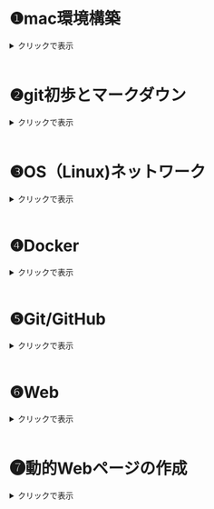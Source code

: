 
# ❶mac環境構築

<details><summary>クリックで表示</summary>

## homebrew
### *homebrewとは*
- MacやLinuxで使えるパッケージマネジャー（ソフトウェアをインストール・管理するための便利ツール）

⇨Homebrewを使うと、ターミナル上から簡単にツールを入れたりアップデートしたりできる。

 <br/>

### *インストール*
1.  公式サイトからインストール用のコマンドを入手（以下）

```
/bin/bash -c "$(curl -fsSL https://raw.githubusercontent.com/Homebrew/install/HEAD/install.sh)"
```

2. terminalに貼り付け実行（パスワードはPCのものを使用）

3. 「Press RETURN to continue or any other key to abort 」が表示されたら、Enterキーで実行

4. 「Installation successful」と出たらインストール完了

5. 以下のコマンドをterminalに入力し、バージョン情報が表示されれば正常
```
brew -v
```

 <br/>

## Git
### *Gitとは*
- コードの変更履歴を記録・管理するためのツール（**ローカル環境**）

    - 特徴：　バージョン管理・履歴・ブランチ機能・共同開発
 <br/>

### *インストール*
Gitは元々インストールされている場合もあるため、まず以下のコマンドで確認する。
```
git -v
```
git versionが表示されればGitは利用可能

*"コマンドラインデベロッパーツールが必要です"と表示された場合はインストールを行う。

完了するとGitが利用できる。

 <br/>

 ## GitHub
 ### *GitHubとは*
- Gitのデータをインターネット上で共有するサービス（**リモート環境**）

    - 特徴：　Gitのリポジトリをクラウド上に・コードの公開・共有

 <br/>

### *Githubアカウント*
Git(hub)の利用にはアカウントの作成が必要
- Github公式サイトにアクセスしてサインアップ⇨
[GitHub](https://github.com/)

<br/>

### *リポジトリの作成*
リポジトリ：　Gitで管理するプロジェクト（コード・ファイル・フォルダ・履歴等）の入れ物

- "New repository"を選択
    - Repository name：プロジェクト名
    - Description(任意)：内容の説明
    - Public / Private：公開設定 *（後で変更可能）*
    - **Initialize this repository with "README file"** ：READMEファイル（説明書）を作る場合チェック☑️



<br/>

## GitHub Desktop
### *GitHub Desktopとは*

- ターミナルを使わなくてもGitを使えるGUIツール

    - 特徴：　管理・コミット（変更記録）・プッシュ・プル・ブランチ切り替え・GitHub接続がカンタンに

<br/>

### *インストール*
1. 公式サイトからアプリをダウンロード⇨[GitHub Desktop](https://github.com/apps/desktop)

2. GitHubアカウントでログイン
3. フォルダやファイルをリポジトリへ登録

<br/>

### *使い方（GitHub Desktop版）*


---
#### push
---
 登録したファイル内容の変更等を保存すると、GitHub Desktop上に反映される

⇨　GitHub Desktop上の"Commit to main"より変更を保存

⇨　"Push origin" でGitHub上にアップロードされる

<br/>

### *使い方（コマンド版）*
ターミナルへのコマンド入力でも同じ操作ができる

git
- clone
- add
- commit
- push
- init
- remote add


<br/>

## Docker
### *Dockerとは*
- アプリと環境設定を丸ごと軽量なパッケージ（＝コンテナ）にすることで、どこでも同じ動作が保証される仕組み
    - イメージ：　コンテナを作るための設計図。OSやソフトウェア、設定が入っている。
    - コンテナ：　実際に動いている実行中の環境＝１つのVM
    - Dokerfile：　イメージを作るためのレシピ。テキストファイルで環境を定義

<br/>

### *インストール*
- Macの場合は**Docker Desktop**を使うとラク

    ⇨DockerはLinuxのVMを使っているため、Desktop版で自動構築してもらうのが簡単

1. 公式サイトからダウンロード⇨[Docker](https://www.docker.com/)

2. アプリケーションフォルダに移動し開く

3. 利用規約に同意、こだわりがなければ推奨設定を利用

4. 動作状況を確認
    - メニューバーに🐳のマークがある場合正常に起動している
    - または、ターミナル上で以下を入力し、バージョン情報が表示されれば正常
    ```
    docker -v
    ```

5. 現在実行中のDockerコンテナを確認

以下のコマンドで起動中のコンテナ一覧が表示される

```
docker ps
```
- `docker ps -a`：すべてのコンテナを表示（停止中含む）
- `docker ps -q`：コンテナIDのみを表示（スクリプトで使うときに便利）

<br/>

## docer-compose
- 複数のDockerコンテナを一括で構成・起動・管理できるツール

- Docker Desktopにcomposeも同梱されており、すぐ使える場合が多い
    - ターミナル上で以下を入力し、バージョン情報が表示されれば正常
    ```
    docker-compose -v
    ```
<br/>

## Visual Studio Code
- 拡張機能が豊富なマルチOSコードエディタ

<br/>

### *インストール*
1. 公式サイトからダウンロード⇨[visuaistudio](https://code.visualstudio.com/)

2. アプリケーションフォルダにインストールして起動
3. 拡張機能でカスタム

    - おすすめカスタム機能⇨[VScodeおすすめカスタム](https://qiita.com/qrrq/items/0e116a59743874d18cb1)

<br/>

### *terminal*
- Macのターミナル（bash,zsh）をVScode内で開いているイメージ

<br/>

## まとめ
以下が確認できればとりあえずOK
- コマンドラインで確認

    - `docker ps`

    - `docker-compose -v`

    - `git -v`

    - `brew -v`

- PCのアプリケーションフォルダで確認

    - github desktop
    - visual studio code

</details>

<br/>

# ❷git初歩とマークダウン

<details><summary>クリックで表示</summary>

## SSH（Secure Shell）
- ネットワークを通じて別のPCと安全に通信するためのプロトコル、SSH鍵ペア（**公開鍵＆秘密鍵**）で認証
- 特徴：暗号化通信、リモートアクセス、トンネリング（他のHTTPなどのプロトコルの通信も安全に）
- **GitHubなど、リモートローカル間でデータをやり取りするにはSSH認証が必要**
- 一般的にHTTPSより安全

**※HTTPS**　ーもう一つの認証方法
- アクセスのたびにユーザー名とパスワード（アクセストークン）を使って認証
- **Web通信**を安全にするために使う

<br/>

### *SSH接続の設定*
#### SSH鍵の作成
1. SShキーを入れるフォルダ（デフォルト）に移動
   ```
   $cd ~/.ssh
    ```
2. コマンドでSSH鍵ペアを生成する
    ```
    ssh-keygen -t rsa
    ```

3. 鍵の保存場所がデフォルトの`~/.ssh/id_rsa `になっていることを確認
4. パスワードの設定（入力が見えないので注意）
5. 任意でパスフレーズを設定（しない場合はエンター）

6. 以下のように生成される

<img src="https://prog-8.com/shared/images/document/34/165533606243.png" width="50%">

引用 > https://prog-8.com/docs/git-env

7. .sshファイル内に鍵が作成できていることを確認
```
ls ~/.ssh
```

#### SSH公開鍵の登録（GitHub）

1. SShキーのフォルダ（デフォルト）に移動
   ```
   $cd ~/.ssh
    ```
2. 公開鍵ファイル内容の閲覧
    ```
    cat id_rsa.pub
    ```
3. `ssh-rsa`から始まり、メールアドレスで終わる長い文字列が公開鍵
4. GitHubにログインし、「Setting > SSH and GPG keys >  New SSH key」へ

   Keyフィールドに先程の公開鍵をコピペ⇨「Add SSH Key」
5. 接続の確認
   ```
   ssh -T git@github.com
   ```
   接続できていれば以下メッセージが表示
   ```
   Hi <Your GitHub Username>! You've successfully authenticated,...
   ```

参考⇩
> https://qiita.com/shizuma/items/2b2f873a0034839e47ce

<br/>

## リポジトリ
リポジトリ：　Gitで管理するプロジェクト（コード・ファイル・フォルダ・履歴等）の入れ物

### *リポジトリの作成*
- "New repository"を選択
    - Repository name：プロジェクト名
    - Description(任意)：内容の説明
    - Public / Private：公開設定 *（後で変更可能）*
    - **Initialize this repository with "README file"** ：READMEファイル（説明書）を作る場合チェック☑️



## clone
- リモート上のリポジトリをローカルに履歴やブランチごとコピーすること
    - 特徴：　ローカルで編集可、バックアップ、バージョン管理

## commit
- ローカルリポジトリ内で変更を保存する操作
    - ファイルの状態、作成者、タイムスタンプなどの情報をもつ
    - コミットメッセージ：変更点を説明するコメントで、履歴を振り返るときに大事

## push
- commitをリモートリポジトリに送信する操作
    - 共有、バックアップになる

<br/>

### *Clone〜Pushまでの流れ　【GitHub Desktop ver.】*
[terminal(コマンド)で行う場合はコチラ](#clonepushまでの流れgitコマンドver)

＜はじめに＞
必要に応じて、ローカル上にGitのリポジトリ（履歴を管理する場所）を作成する。
- プロジェクトのフォルダ内で実行すると、”.git”という隠しフォルダが作成される。（これはバージョン管理に必要な情報を記録する）
- コマンドは以下⇩
    ```
    git init
    ```

＜Clone＞

すでにリモート環境にあるリポジトリを履歴ごとローカルにコピー⇩
```
Git clone <repositoryのURL>
```

＜commit＞

1. commitの準備として、記録したい変更を指定する(ステージング)
```
#変更したファイル名を指定
git add <file>

#現在のフォルダとその中のすべての変更をまとめて指定
git add .
```

2. ステージングした変更をリポジトリに記録（＝Commit）
```
git commit -m "<commit message>"
```

＜push＞

1. ローカルとリモートの接続を設定(リモートリポジトリ名の`<name>`は、通常は`origin`)
```
git remote add <name> <remote_repository_url>
```

2. commitをpush（`<branch＿name>`は送信したいブランチ名、mainやmasterなど）

```
git push <remote_name> <branch_name>

#通常は
git push origin main
```

<br/>

### *Clone〜Pushまでの流れ　【Gitコマンドver.】*

＜Clone＞

1. GitHub Desktopを開き、GitHubアカウントでログイン

2. - 既存リポジトリがない場合

     "Clone a repository from the Internet"を選択
   - 他のリポジトリがある場合

        左上のメニューバーからFile >Clone Repositoryを選択

3. タブからGitHub.com　>　リポジトリ一覧からクローンしたいリポジトリを選択
4. ”Local Path”からローカル上でのコピー先を選択
5. クローンが完了するとGitHub Desktopの画面がクローンしたリポジトリの管理画面に切り替わる

＜commit＞

1. 編集したファイルを保存（必須）

2. GitHub Desktopを開き、保存した変更点が表示されていることを確認

3. 画面左下のCommit Massage（Summary）を記入

4. ”Commit to main”をクリックする

＜push＞

1. GitHub Desktopの画面右上にある"Push origin" をクリック

2. GitHub上で変更点が反映されていれば成功

<br/>

## まとめ
- 安全な通信にはSSH接続が必要
- リモート・ローカル環境間でデータ転送（clone・pushなど）をするにはまずSSH接続
- コマンドを使う時は「現在地cd」と「コマンド」、「接続先」を確認

<br/>

</details>

<br/>

# ❸OS（Linux)ネットワーク

<details><summary>クリックで表示</summary>

## ネットワーク通信の設定
※今回は共有ネットワーク環境へのSSHアクセスを想定

1. SSH接続用の秘密鍵を用意、配置する
- pemファイル（鍵や証明書情報のテキストファイル）をホームディレクトリに配置
   - ない場合は`.ssh`に配置する
   ```
    #.sshの権限を一時変更
    chmod 700 .ssh/

    #pemファイルをダウンロード > .sshへ移動
    mv Downloads/<秘密鍵名.pem> .ssh/

    #pemファイルの権限変更
    chmod 600 .ssh/<秘密鍵名.pem>.pem
    ```

2. リモート環境にログインする

```
# -iで秘密鍵を指定
ssh -i ~/.ssh/<秘密鍵名.pem> <ユーザー名>@<ホスト名またはIPアドレス>
```
**＜2回目以降の接続は上記のコマンドのみ入力すればログイン可能＞**

<br/>

## シェルコマンドの実行
シェルコマンド：コンピュータに指示する言葉

オプション：コマンドの後ろにつけて指示を細かく調整する（-〇〇）

Tab補完：コマンドやファイル名などを、途中で予測して補完してくれる機能

### *基本のシェルコマンド*

#### 場所
- `cd`…ディレクトリに移動
  ```
  #パスを確認
  cd ~/<目的とするディレクトリ名>
  ```
- `find`…特定の条件でファイルやディレクトリを探す
  ```
  #カレントディレクトリ以下から特定の名前のファイルを探す

  find . -name "hoge.txt"
  ```
- `mv`…ファイル移動・ファイル名変更
  ```
  #sampleをDocumentsフォルダへ
  mv sample.txt ~/Documents/

  #oldnameからnewnameへ名称変更
  mv oldname.txt newname.txt
  ```
- `pwd`…カレントディレクトリの絶対パスを表示

#### 表示
- `ls`…ディレクトリ内容の表示
  - `ls -l`：詳細表示(権限や更新日時なども表示)
  - `ls -a`：隠しファイルを含む全てを表示
  - `ls -d`：ディレクトリ自体の内容を表示（中身ではない）
  - `ls -ld`：ディレクトリ自体が存在するかの確認

- `cat`…ファイル内容の全表示（コマンドライン上で）
- `less`…ファイル内容のページごと表示（別ウィンドウで）
    - q：終了　
    - /：検索

#### 作成
- `mkdir`…新しい空ディレクトリの作成
  ```
  mkdir <作成したいディレクトリ名>
  ```

- `touch`…新しい空ファイルの作成(既存のファイル名を指定すると、タイムスタンプのみ更新)
  ```
  touch <作成または更新したいファイル名>
  ```


#### 完全削除（注意！）
- `rm`…ファイル削除
  - `rm -r`…ディレクトリごと削除
  - `rm -i` …削除前に確認（`rm: remove 'file.txt'?`など）

#### その他操作
- `cp`…ファイルをコピー
- `grep`…検索
- `head`/`tail`…先頭/末尾の数行を表示
- `diff`…ファイルの差分を比較
- `wc`…文字数をカウント
- `tar`…アーカイブ（複数ファイルを一つにまとめる）**⇨圧縮はしない**
  ```
  tar [オプション] [アーカイブファイル名] [アーカイブするファイルまたはディレクトリ]
  ```
    - `-c`：新しいアーカイブファイルを作成
    - `-x`：アーカイブファイルを展開

- `zip`…**複数をまとめる＋圧縮**
  ```
  zip（作るZipファイル名）（圧縮するファイル）
  ```
- `unzip`…解凍

#### 特殊記号
- `*`/`?`：ワイルドカード、伏字として使える
- `|`：パイプ、前のコマンドの出力をそのまま次のコマンドに適用
- `>`：リダイレクト、出力を>の右側のファイルに上書き

<br/>

### *＋αコマンド*
<details><summary>クリックで表示</summary>

- `ln`：リンクを作成
  - ハードリンク：元ファイルの中身（inode）を見て、それにつながる別の入口を作成（＝共有）
    ⇨元ファイル消えてもデータ残る
    ```
    ln ファイル名 リンク名
    ```

  - シンボリックリンク：元ファイルへのパスを記録した別ファイルを作成（≒ショートカット）
    ⇨あくまでもショトカなので、元ファイルが消えたら消える
    ```
    ln -s target_directory リンク名
    ```

- `tr`
- `sed`
- `awk`
- `cut`
- `sort`
- `uniq`
- `comm`
- `date`


<br/>

</details>

<br/>

### *vim(vi)*
vim：テキストエディタviの拡張版、高い拡張性と軽い動作
- コマンド上で全て完結
- キーボードで全て操作可能
    - インサートモード：文字の編集
    - コマンドモード：コマンドの実行

#### 使い方
1. ターミナル上で編集したいファイルを指定
   ```
   vim <ファイル名>
   ```

2. vim画面が開く⇨`i`を入力するとインサートモードで編集できる
3. 編集後`esc`でコマンドラインモードへ
4. vimを閉じてターミナルに戻る
   - 保存: `:w`
   - 保存して終了: `:wq` または `:x`
   - 別の名前で保存: `:w <新しいファイル名>`
   - 変更がなければ終了: `:q`
   - 変更があっても強制終了: `:q!`
   - 強制的に保存して終了(権限チェックをすっ飛ばし、擬似sudo状態で書き込める): `:wq!`

## 権限
### *権限 rwxとは*
- ファイルやディレクトリに対するアクセス制御、「誰が」「何の操作を」できるか示す
- r(read・読み取り)、w(write・書き込み)、x(execute・実行)

  - **ファイルの場合**

    r：ファイル内容閲覧（＝`cat`,`less`コマンドが使える）
    w：編集・修正・削除可（＝`echo`,`rm`）
    x：ファイルをプログラムとして実行可
  - **ディレクトリの場合**
    r：ディレクトリ内のファイル名表示（＝`ls`）、**ファイルの中身を見るにはファイルの読み取り権限が別で必要**
    w：ディレクトリ内にファイル作成・名前変更・削除ができる（＝`touch`,`mkdir`,`mv`,`rm`）
    x：**ディレクトリ内に入れる**（＝`cd`）


    ⚠️たとえファイルアクセス権限があっても、そのファイルのあるディレクトリのxがないと操作できない！

<br/>

### *権限の表現方法*
- ユーザー権限は、ファイル所有者（User）・ファイルのグループ（Group）・その他（Others）の順で９ケタで表示される
  ```
  #U=rwx, G=r-x, O=r--の場合

  -rwxr-xr--  1 user group 4096 Apr 20 10:00 my_file.txt
  ```


- 各ユーザーの権限rwxは、０〜７の数字でも表現できる
- r=4, w=2, x=1となっており、権限はこの和で表現される
  - 例：r-x = 4+0+1=5（読み取り＋実行権限あり）
- `chmod`で権限を変更できる
  - ```
    chmod u+x my_script.sh  　# 所有者に実行権限を追加
    ```
  - ```
    chmod 755 my_executable 　# 数値で三者の権限を指定
    ```

参考 > https://qiita.com/shisama/items/5f4c4fa768642aad9e06

<br/>

### *基本の権限コマンド*
   - `chmod`…権限変更
   - `sudo`…＜一時的に＞管理者権限で実行（管理者はroot）

```
# ディレクトリを他人のホームディレクトリに作成

sudo -u <ターゲットユーザー名> mkdir /home/<ターゲットユーザー名>/<作成したいディレクトリ名>
```

   - `sudo -i`…一時的にrootとしログインした状態に
   - `su`…＜完全に＞ユーザー切り替え、パスワード必要、`exit`で元のユーザーへ
   - `chown`…所有者の変更
   - `chgrp`…グループを変更(グループ権限を利用したいときなど)

   - `tmp`…一時ファイルや一時ディレクトリを保存するディレクトリ
     - 通常はホームディレクトリ下に既存
     - 誰でも書き込み可能（＝一時的なファイルの共有場所になる）

<br/>

## ネットワーク通信
### *ローカルとリモート（インスタンス）間のファイル送受信*
#### scp（Secure Copy）
SSHプロトコルを使ったファイルの送受信、安全
- **リモート⇨ローカル**
  ```
  #基本（-iで秘密鍵ファイルを指定）
  scp -i <ローカルの秘密鍵ファイルパス> <リモートのユーザー名>@<リモートホスト>:<リモートのディレクトリパス>
  ```
  - 例(リモートishikawa@18.181.175.189にある、example.txtというファイルを、ローカルDesktopにコピー)
  ```
  scp -i ~/.ssh/training-2025-ishikawa.pem ishikawa@18.181.175.189:~/Kensyu/example.txt ~/Desktop/
  ```

- **ローカル⇨リモート**
  ```
  # ディレクトリの場合`-r`もつける
  scp -r <秘密鍵> <ローカルのディレクトリパス> <リモートのユーザー名>@<リモートホスト>:<リモートのディレクトリパス>

  ```
  - 例
  ```
  scp -r -i ~/.ssh/training-2025-ishikawa.pem ~/Desktop/test ishikawa@18.181.175.189:~/Kensyu/
  ```

#### curl
  様々なプロトコル（HTTPなど）でデータ転送（＝スクリプト向き）
- **Webコンテンツの取得やAPI連携**
  ```
  # ページのHTMLデータを取得
  curl <URL>
  ```

#### wget
 Webからのファイルダウンロードに特化
- Web上のファイルやサイト全体のDLに向く
  ```
  wget <URL>
  ```

<br/>

### *IPアドレス*
ネットワーク上でデバイスを識別し、通信を可能に
- グローバルIPアドレス
  - ネット上の住所、世界で一意
  - ISPが割り当て（動的か固定）
  - ネットと直接通信
- ローカルIPアドレス
  - ローカル上の住所、そのローカル上では一意
  - ルーターが自動割り当て
  - NATによりグローバルIPに変換して通信している

#### IPアドレスの確認
- グローバルIP
  ```
  curl ifconfig.me
  ```

- ローカルIP
  - コマンド
    ```
    # en0は、PC内でWifiを扱っている部分
    ifconfig en0
    ```
  - 設定から

    「システム設定 > ネットワーク > WiFi詳細 > TCP/IP」

<br/>

### *通信系コマンド*
- `ping`…「あるホスト（IPやドメイン）に対して通信が届くか」を調べるコマンド(疎通確認)
  - 他者のPCとの通信
    ```
    ping <通信したいPCのローカルIPアドレス>
    ```

  - 公式サイトとの通信
    ```
    ping <サイトのアドレス>
    ```

<br/>

## まとめ
- ネットワークへのSSH接続をする場合、**秘密鍵**を忘れずに
- コマンドライン上で直接ファイル編集をしたい場合は、適宜vimを使う
- **権限解決**は超大事！ファイル・ディレクトリの権限をそれぞれ確認し、適宜`chmod`
- ローカル・リモート間のデータ送受信は`scp`
- `ping`（疎通確認）はよく使う


</details>

<br/>

# ❹Docker

<details><summary>クリックで表示</summary>

## 仮想化
- 一つの物理的なコンピュータ上で、複数のコンピュータ環境を同時に動作させる技術
- 使いたいハード環境の再現も可（Switchでファミコンのゲームができるみたいな＝ファミコンのような動作環境をソフトウェアで作ってSwitchに入れてる）

  *ホスト型*
  - ハードウェアの上のホストOSにインストールし、その上でゲストOSを管理する
  - OSの上にOSを載せるので負荷大きい

  *ハイパーバイザー型*
  - ハードウェアにインストールし、その上でゲストOSを管理
  - CPU・メモリなどを独立したVMにする、**それぞれがOS（ゲストOS）をもつ**
  - アプリ同士の干渉がない

  *コンテナ型*
  - ホストOSにインストール、その上でアプリケーションを管理
  - アプリ＋実行用の設定等をコンテナという単位で分割、**ホストOSのカーネルを共有**(＝OSレベルでの仮想化)
  - ゲストOSが存在しない⇨起動早い
  - 軽量で高速、移植性が高い、デプロイしやすい


## Docker Engineとは
コンテナ型仮想化ソフトウェア。ホストOSのカーネルを使って動作しており、この上にコンテナを乗せられる。

- **docker CLI**
Docker Engine用のコマンドラインツール

<br/>

## Dockerとは
- コンテナ型仮想化を行うプラットフォームの一つ
  - 環境の再現性高い（パッケージなので）
  - アプリ配布・デプロイが簡単
  - アプリが小さく分割でき、開発が効率化
  - リソース効率が高い（負荷小さい）
  - CI/CDの効率化

### *Dockerの仕組み*
- アプリと環境設定を丸ごと軽量なパッケージ（＝Dockerイメージ）にし、イメージからコンテナという実行環境を起動する
⇨どこでも同じ動作が保証される仕組み

    - Dockerfile：　イメージのレイヤーを作るための設計図。テキストファイルで環境を定義
      - レイヤー式なので、既存のイメージに追加するだけでOK（欲しいコマンドなど書き足す）

    - **イメージ**：　コンテナを作るためのテンプレート。ソフトウェア・設定に関するファイルやメタ情報が入ったレイヤー構造をもつ

    - **コンテナ**：　実際に動作する実行環境＝１つの軽量なVM

- ①既存のイメージを用いてコンテナを作る方法と、②Dockerfile⇨イメージ⇨コンテナの順に作る方法がある


## ①コンテナ起動（既存のイメージを用いる）

### 前提条件
- Docker Desktopがインストール済み
- ターミナルが起動できる

※今回は Ubuntu公式Dockerイメージを使用

### *新しくコンテナを作る*
1. Dockerがインストールされていることを確認
   ```
   docker -v
   ```
2. Docker Hubから、Ubuntu公式イメージをダウンロード
   ```
   docker pull ubuntu
   ```
3. コンテナを起動`docker run`ー　実行するコマンドを指定しないと停止するので、通常はrunのみでは使わない

   ```
   # 対話的なシェルを起動（一般的なコマンド・コンテナ操作が可能）

   docker run -it ubuntu /bin/bash
   ```
4. 起動中のコンテナを確認

   ```
   docker ps
   または
   docker container ls [option]
   ```
- `docker ps -a`：すべてのコンテナを表示（停止中含む）
- `docker ps -q`：コンテナIDのみを表示（スクリプトで使うときに便利）

※今いるコンテナの名前（ID）を知りたい場合`docker ps`は使えないので以下を使う
```
echo $CONTAINER_NAME
```

5. コンテナを停止
   ```
   docker stop <コンテナ名またはID>
   ```
## ②コンテナ起動（Dockerfile⇨イメージ⇨コンテナの順に作る）

1. Dockerfileを読み込んで、指示された手順を実行し、最終的にDockerイメージを生成
   ```
   docker build [オプション] [Docker fileのあるディレクトリパス]
   ```

2. イメージからコンテナを作る（既存の場合と同じ）
   ```
   docker run -it ubuntu /bin/bash
   ```

<br/>

## *既存のコンテナに入る*
1. コンテナを動かす
   ```
   docker start <Dockerの名前かID>
   ```
2. 動かしたコンテナに入る
   （実行中のコンテナ内で新しいコマンドを実行する`exec`）
```
docker exec -it <DockerのID> /bin/bash
```

<br/>

## コンテナ内での操作
- 対話的なシェルを起動していれば、通常のシェルコマンド（`ls` など）でOK
-  vimを開くとき
コンテナ内でのvimインストールが必要（その後は通常と同じ）
```
apt-get update
apt-get install vim
```

※Dockerfileを作る時点でvimの設定を入れておけば、インストールは不要になる

<br/>

### イメージタグとバージョン指定
タグ：イメージのバージョンを識別・特定するラベル

⇨バージョン指定することで、完全に同じ環境を再現できるように

`ubuntu:20.04`＝イメージ名：タグ
※指定しないと`latest`タグになる（非推奨）

<br/>

## バインドマウント
- ホストマシン（Dockerが動作しているPC）のファイル・ディレクトリを、コンテナ内にマウント（接続）する（≒共有フォルダ）
- コンテナ内で変更すると、元ファイルも連動
  - コード変更のたびにコンテナを再構築する必要がなくなる
  - コンテナを削除してもホスト上にデータ残る

<br/>

### *マウントのしかた*
1. マウントしたいホストOSのディレクトリに移動
2. 以下で新たなコンテナを作成
   ※バインドマウントは既存のコンテナにはつけられない

```
<マウントしたいホストOSのディレクトリ> % docker run -it --mount type=bind,source="$(pwd)",target=/app ubuntu /bin/bash
```

またはターミナル上で
```
docker run -it --name <作るコンテナ名> -h dirtest --mount type=bind,src=<ローカルのパス>,dst=/app/dm_test ubuntu /bin/bash
```

<br/>

#### オプション-it
`docker run`に必須のオプション
- コンテナ内でのコマンド入力が可能に・コンテナの出力がターミナルに表示されるようになる

*詳細*

`-i`（ローカルの入力をコンテナの標準入力に接続）と、`-t`（コンテナ内のプロセスがターミナルで動作しているかのように振る舞う）を合体

<br/>

## リモート環境でコンテナを操作
1. リモート環境に接続（SSH）
   ```
   #例
   ssh -i ~/.ssh/training-2025-username.pem <username>@3.112.222.235
   ```
2. 基本コマンドは同様
3. ⚠️**バインドマウントのみ注意**

   直接ローカルからファイルをマウントすることはできない（リモートホストへのファイル転送を挟む必要がある）

   1. ローカルファイルをリモートに転送（scp）
   ```
   # デスクトップのtestディレクトリをリモートのKensyuに転送

   scp -r -i ~/.ssh/training-2025-ishikawa.pem ~/Desktop/test ishikawa@3.112.222.235:~/Kensyu/
   ```
   2. リモートのパス（ローカルファイルを入れたところ）を指定し、バインドマウントした新しいコンテナを作成

    ```
    # リモートホストのKensyuと、コンテナ上の/dm_testをマウント

    docker run -it --name remote_dm -h dirtest --mount type=bind,src=/home/ishikawa/Kensyu/test,dst=/app/dm_test ubuntu /bin/bash
    ```

    3. マウントしたディレクトリに移動し、ローカルのディレクトリ（ファイル）があるか確認
    `cd` `ls -l`

## volume
ボリューム：Docker上にあるデータの永続的な保管場所（≒ハードディスク）


<br/>

## 基本コマンドまとめ
- `docker pull`：イメージを取得
- `docker run`：新しくコンテナを作る
- `docker images``docker image ls`：保存されているイメージを確認
- `docker rm`：コンテナを削除・`rmi`だとイメージを削除
- `docker exec`：実行中のコンテナ内に命令する
- `docker cp`：ホストーコンテナ間でコピー（同期は無し）
- `docker start`：既存のコンテナを起動
- `docker top`：コンテナ内で動作しているプロセスを表示

- `image build`：Dockerfileからイメージを作成

<br/>

## 基本オプションまとめ
- `-it`：`docker run`に必須のオプション
  - コンテナ内でのコマンド入力が可能に・コンテナの出力がターミナルに表示されるようになる
- `-d`：バックグラウンドでコンテナを実行
  - 常に動作させるアプリなど
- `--name`：名前をつける

<br/>

## docker-compose
- 複数のDockerコンテナを一括で構成・起動・管理できるツール
- Yamlファイルにすることで、複数のdockerコマンドをまとめて実行可能

- Docker Desktopにcomposeも同梱されており、すぐ使える場合が多い
    - ターミナル上で以下を入力し、バージョン情報が表示されれば正常
    ```
    docker-compose -v
    ```

<br/>


<br/>

</details>

<br/>

# ❺Git/GitHub

<details><summary>クリックで表示</summary>

## Git
### *Gitとは*
- コードの変更履歴を記録・管理するためのツール（**ローカル環境**）

    - 特徴：　バージョン管理・履歴・ブランチ機能・共同開発

※インストール等については[Mac環境構築](#git)を参照

 <br/>

 ## GitHub
 ### *GitHubとは*
- Gitのデータをインターネット上で共有するサービス（**リモート環境**）
- 特徴：　Gitのリポジトリをクラウド上に・コードの公開・共有

<br/>

## GitHub Desktop
### *GitHub Desktopとは*

- ターミナルを使わなくてもGitを使えるGUIツール

    - 特徴：　管理・コミット（変更記録）・プッシュ・プル・ブランチ切り替え・GitHub接続がカンタンに

<br/>

##　基本用語
- リポジトリ：Gitで管理するプロジェクト（コード・ファイル・フォルダ・履歴等）の入れ物
- working directory（ワークツリー）：ファイルを作成したり編集するディレクトリ
- staging area（インデックス）：次にコミットする変更を一時的に保管

*使い方*

## ①GitHub Desktopの場合
[コマンドの場合はこちら](#コマンドの場合)

### *リポジトリの作成*

- "New repository"を選択
    - Repository name：プロジェクト名
    - Description(任意)：内容の説明
    - Public / Private：公開設定 *（後で変更可能）*
    - **Initialize this repository with "README file"** ：READMEファイル（説明書）を作る場合チェック☑️


<br/>

## ②コマンドの場合（ローカル）

### *リポジトリの作成〜コミットまで*
1. プロジェクト用のルートディレクトリを作成し、移動
   ```
   cd ~/Documents
   mkdir IT-training
   cd IT-training 
   ```
2. `.git`ディレクトリgitのバージョン管理情報全てを格納する隠しディレクトリ）を配置
   - これをルートディレクトリ下におくことでプロジェクトがgitの管理下に入る
  ```
  git init
  ```
3. リポジトリのワーキングディレクトリ下で新規ファイルを作成
   ```
   touch 0423.txt
   ```
4. 新規ファイルをステージングエリアに追加
   ```
   git add 0423.txt
   ```
5. 必要に応じて`git status`で状態を確認
   - ワーキングディレクトリの状態（ステージングまで反映されていない変更やファイルの確認など）
   - ステージングエリアの状態（`git add`されたファイル情報）
6. ステージングエリアの内容をコミット
   ```
   #-m以下はコミットメッセージ
   git commit -m "Add new file: 0423.txt"
   ```
7. `git status`でコミットできているか確認
8. ファイル内容を編集した場合も、同様にadd⇨commit

<br/>

### コミットを修正・取り消す
HEAD：最新のコミット
- `git reset`
  - `--soft`：ステージング・ワーキングの内容は変更せずに、HEADを指定したコミットにする（前のコミットでの変更は、「ステージ前」として残る）
  - 直前のコミットを修正したい場合
  - `--mixed`：ステージングの内容をクリア（前のコミットでの変更は、「ステージ前」として残る）
  - 間違えたコミットを取り消し、ステージングからやり直す場合
  - `--hard`：指定したコミット時の状態に戻す（それ以降のコミット内容は全て破棄）
  - ローカルで履歴を完全削除したい場合（非推奨）

<br/>

- `git log`:リポジトリのコミット履歴を表示する

<br/>

## ブランチ
- プロジェクトの履歴・機能を枝分かれ上に表すもの
  - 並行作業・分離しての機能開発やバグ修正・実験に向いている
- main branch：リポジトリにデフォルトであるブランチ、最終的に全てマージされる幹

### ブランチの作成
1. ブランチの状態の確認（＊ついているのが現在地）
   ```
   #-aでローカル・リモート両方のブランチを表示
   git branch -a
   ```
2. 新しいブランチの作成（新しいブランチは、最初元のブランチと同じ情報をもつ）
   ```
   git branch <ブランチ名>
3. 作成したブランチに切り替える
   ```
   git checkout <切り替えたいブランチ名>
   ```

### ブランチでの操作
1. 操作したいブランチに切り替え`git checkout`
2. ブランチ上でファイルを編集しコミット
3. ブランチ上でpush
4. 元のブランチ（mainなど）にマージする

### GitHubからcloneして編集・Pushする場合
1. GitHubの目的のリポジトリからclone
   ```
   git clone <リポジトリURL>
   ```
2. cloneしてきたリポジトリに移動
3. ブランチの作成・編集・add・commit
4. リモートリポジトリにpush
   ```
   git push -u origin ishikawa
   ```
5. GitHub上に変更が反映されているか確認⇨プルリクエスト
6. マージ

`git stash`：コミットせずに変更内容を保存したいときに、一時的に保存する

※別の場所に移動してコミットする（コミットはしたい）場合はそのまま移動してコミットすればいい



</details>

<br/>

# ❻Web
<details><summary>クリックで表示</summary>

- Webブラウザ：PC等にインストールされているソフトウェア、Chrome・Safariなど
- Webサーバー：インターネットに接続されたコンピュータで動作するソフトウェア、nginx・Apacheなど
- DNSサーバー：ドメイン名（人間の指示）に対応するIPアドレスを特定する

## Webサイトの表示（クライアント-サーバーモデル）
1. ドメイン名（https〜）を入力⇨WebブラウザがHTTPリクエストを作成
   - どのWebサーバーに何を要求しているか等の情報を含む
2. DNSサーバーがドメイン名をIPアドレスに変換⇨Webブラウザに返す
3. ブラウザがWebサーバーに接続
4. Webサーバーがブラウザからのリクエストを受け取る
5. 要求されたデータを含む**HTTPレスポンス**をブラウザに返す
6. ブラウザは受け取った内容を画面に反映
   - HTML：基本表示
   - CSS：見た目の装飾
   - JavaScript：動的な動き

## HTML
- Webページを作成するためのマークアップ言語（＝テキストを<>で囲むことで役割を定義する）
- HTML5は最新主要バージョン


### HTMLを書く
```
<!DOCTYPE html>　＃HTML5であることを宣言
<html lang="ja">
<head>　＃画面表示されない設定（文字コード・タイトルなど）
    <meta charset="UTF-8">
    <title>ページのタイトル</title>
</head>
<body>
    <h1>見出し</h1>　＃数字が大きくなると重要度下がる
    <p>これは段落です。</p>
    <a href="https://www.example.com">リンク</a>
    <img src="image.jpg" alt="説明">
</body>
</html>
```


## HTTP/HTTPS
- WebブラウザとWebサーバーがやり取りするための通信プロトコル（規約）
  - リクエスト：ブラウザ⇨サーバー
    - Method：要求する操作内容
    - URL：リソースの場所
    - ヘッダー：リクエストへの追加設定（ブラウザ種類の指定など）
    - Body：データの内容

  - レスポンス：サーバー⇨ブラウザ
    - ステータスコード：処理結果を表す3桁の数字（200OK、404NotFoundなど）
    - ヘッダー：追加情報（データ形式など）
    - Body


- ステートレス：過去のリクエストやレスポンスの履歴は保持しない⇨保持するには別でCookie等を用いる
- HTTPS：暗号化したもの

## HTMLを表示する
①ローカル上で直接開く

![イメージ①](https://github.com/Suzuka-Ishikawa/IT-training/blob/main/img/web%E4%BB%95%E7%B5%84%E3%81%BF%E2%91%A0.png)

HTMLファイルを検索バーにドラッグor Finderで開く

```
# fileプロトコル：ファイルシステムを介してローカルと直接やり取り
file:///Users/…
```

②ローカルにnginxを導入

![イメージ②](https://github.com/Suzuka-Ishikawa/IT-training/blob/main/img/Web%E4%BB%95%E7%B5%84%E3%81%BF%E2%91%A1.png)


1. Homebrewを通してnginxをインストール⇨起動
   ```
   brew install nginx
   brew services start nginx
   ```
2. nginx設定ファイルを開き、http>server>rootを確認（ここがアクセス先になる）
3. 必要に応じて設定を変更
   ```
   vim /usr/local/etc/nginx/nginx.conf

   # rootの後がパス、indexの後が最初に探すファイル名
   root   /Users/brainsadmin20250401/Documents;
            index  index.html index.htm test.html;
   ```
4. 設定のテスト（構文エラーがないか）
   ```
   sudo nginx -t
   ```
5. 変更を反映（リロード）
   ```
   brew services reload nginx
   ```
6. ブラウザでアクセス
   ```
   http://localhost:8080/test.html
   ```

③Dockerでnginxコンテナを起動

![イメージ③](https://github.com/Suzuka-Ishikawa/IT-training/blob/main/img/Web%E4%BB%95%E7%B5%84%E3%81%BF%E2%91%A2.png)

1. Dockerデスクトップを起動
2. nginx公式イメージをインストール
   ```
   docker pull nginx
   ```
3. 「ポートマッピング」＋「目的のファイルとバインドマウント」したコンテナを起動する
   ```
   docker run -it -d -p 8080:80 --name test_nginx4 -v /Users/brainsadmin20250401/Documents://usr/share/nginx/html nginx:latest
   ```
4. ②と同じく`localhost:8080`からのドメインで検索
   ```
   http://localhost:8080/test.html
   ```

### Dockerでのnginx起動が便利な理由
nginxを直接OSにインストールしてしまうと…
- nginx本体をアンインストールしても、設定ファイル等が残ってしまう（バグを起こすことも）

## Dockerのポートマッピング
- 隔離されたコンテナのポートと、ホストOSの特定のポートを関連づける
- ホストOSからhttp://localhost:8080 にアクセスすると、コンテナ内のWebサーバーに接続
  ```
  docker run -p 8080:80 my-web-app
  ```

## file/HTTPプロトコルの違い
- `file:///`
  - ローカル上のファイルシステムに直アクセス
  - 直接ファイルを読み込みレンダリング（＝Webサーバーを介さない）
- `HTTP`
  - WebサーバーとWebブラウザが通信するためのプロトコル
  - `localhost`の場合は、ローカル上（PCなどのコンピュータ）で動作しているWebサーバーに対してリクエスト

<br/>

# まとめ
- WebページはWebブラウザとWebサーバーが、HTTPというプロトコル（規則）に則ってデータを送受信することで表示される
- その過程で、IPアドレスを扱うDNSサーバーや、Dockerコンテナと紐付けるポートマッピングが仲介することが多い
- WebサーバーはDockerコンテナ上に構築すると管理や移籍が楽＆キレイ

</details>

<br/>

# ❼動的Webページの作成

<details><summary>クリックで表示</summary>

## 今回のゴール
" EC2上の任意インスタンス上にdocker上でwebサーバ（nginx）が稼働し、ブラウザからアクセスすると動きのあるページが閲覧できる "
- コンテナは決められたEC2インスタンスで稼働する
- あらかじめ決められた条件（ポート等）を満たしている
- 稼働した元となるコード（index.htmlやDockerファイル等）はGitHub上にアップロードされている
- README.mdがあり、そこには構築が記載され、環境が再現可能

<br/>

## Dockerfileの作成

```
# ベースイメージを指定
FROM ubuntu:20.04

# 作業ディレクトリを/appに設定（/appはコンテナ上の慣例的な作業ディレクトリ）
WORKDIR /app

# パッケージリストを更新
RUN apt-get update

# vimをインストール
RUN apt-get update && \
    apt-get install -y vim

# Nginxをインストール
RUN apt-get install -y nginx

# ローカルのファイルをコンテナ内の/appディレクトリにコピー
COPY . /app/

# Nginxのデフォルトの公開ディレクトリを削除
RUN rm -rf /var/www/html

# /appの内容をNginxのデフォルトの公開ディレクトリにシンボリックリンク（nginxが/appのファイルを参照できる）
RUN ln -s /app /var/www/html

# 公開するポートを指定（HTTPのデフォルトポート）
EXPOSE 80

# スクリプトを実行するコマンド（今回はnginxを起動）
CMD ["nginx", "-g", "daemon off;"]
```

## HTMlの作成
ページの基本構造

```
<!DOCTYPE html>　＃HTML5であることを宣言
<html lang="ja"> ＃ページで利用する言語を指定
<head>　＃画面表示されない設定（文字コード・タブのタイトルなど）
    <meta charset="UTF-8">　＃文字エンコーディング（文字の正しい表示）
    <title>IT-training</title>　＃タブに表示されるタイトル（SEOに重要）
　　<link rel="stylesheet" href="styles.css">　＃CSSファイル（今回はstyles.css）の読み込み
　　<link rel="icon" href="favicon.ico"> ＃ファビコン（タブのアイコン）の指定
　　<script src="script.js"></script>　＃JavaScriptファイルの読み込み
</head>
<body>
　　<div class="container">　＃divで段落わけ、containerという名前のclass名を適用
   　　 <h1>シンプルToDo</h1>　＃見出し、数字が小さいほど強調

        <div class="input-area">　＃新しいタスクの入力欄とボタンを段落化
            <input type="text" id="taskInput" placeholder="新しいタスクを入力">　＃タスク入
力のテキストボックス（idはJSから参照するときに使う）
            <button id="addTaskBtn">追加</button>　＃タスク追加用ボタン
        </div>

        <ul class="task-list" id="taskList">　＃タスク表示の順序なしリスト
            </ul>
    </div>

</body>
</html>
```

## CSSの作成
Webページの基本的な見た目を定義
```

```

## JavaScriptの作成
Webページに動きのある機能を追加
```
```

※作成したDockerfileは、ルートディレクトリ上（HTML、CSS、JSファイルがある場所）におく

## ローカルのDockerでの実装
1. Dockerイメージのビルド
   ターミナル上でDockerfileのあるディレクトリに移動しビルド
   ```
   docker build -t <your_image_name> .

   # ビルドされたか確認
   docker images
   ```
2. Dockerコンテナの実行
   ```
   #ホストマシンが8080ポートをコンテナの80番ポートにマッピング
   docker run -d -p 8080:80 <your_image_name>
   ```
3. ブラウザで`http://localhost:8080`にアクセスしてWebページが閲覧できるか確認

<br/>

## リモートのDockerでの実装
1. Dockerイメージにタグ付け
   ```
   docker tag <your_image_name> <your_dockerhub_username>/<your_repository_name>:latest
   ```
2. DockerHubのリポジトリにdockerイメージをプッシュ
   ```
   docker push <your_dockerhub_username>/<your_repository_name>:latest
   ```

3. EC2インスタンスの起動・接続
   ```
   ssh -i ~/.ssh/training-2025-ishikawa.pem ishikawa@57.180.48.167
   ```
4. EC2インスタンス上にイメージをプル
   ```
   docker pull <your_dockerhub_username>/<your_repository_name>:latest
   ```
5. Dockerコンテナの実行
   ```
   #EC2インスタンスの80番ポートをコンテナの80番ポートにマッピング
   docker run -d -it --name IT-training -p 80:80 <your_dockerhub_username>/<your_repository_name>:latest
   ```
6. EC2インスタンスのパブリックIPアドレスを確認→ブラウザで表示
   ```
   curl -s ifconfig.me
   ```

## 構成ファイルの編集（イメージの再ビルド）
1. ファイルを編集
2. これまで同様にイメージをビルド
   ```
   docker build -t <your_image_name> .
   ```
3. 古いコンテナを停止・削除
   ```
   docker stop <container_id>
   docker rm <container_id>
   ```
4. 再ビルドしたイメージを用いてコンテナを起動

## 構成ファイルの編集（マウント）
毎回イメージの再ビルドをするのは非効率

→ホストマシンのディレクトリをコンテナにマウント

1. ローカルのディレクトリをインスタンス上に転送
   ```
   scp -r -i ~/.ssh/training-2025-ishikawa.pem ~/Documents/GitHub/S.I ishikawa@57.180.48.167:~/Web/
   ```
2. インスタンス環境上に移動
3. バインドマウント・ポートマッピングしたコンテナを起動
   ```
   #最初に実行するコマンド（CMD）はDockerfile上で指定しているため、/bin/bashなどは付けない

   docker run -d -it --name web_test -h dirtest -p 8082:80 --mount type=bind,src=/home/ishikawa/Web,dst=/app suzukai/it-training:latest
   ```
4. パブリックIPアドレスを確認しアクセス
   ```
   curl -s ifconfig.me
   ```

<br/>


</details>

<br/>